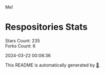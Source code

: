 Me!

# Respositories Stats
Stars Count: 235  
Forks Count: 6

2024-03-22 00:08:36  

This README is automatically generated by [🐰](https://github.com/rnitta/rnitta).
